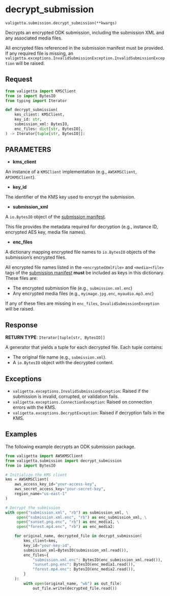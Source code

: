 # decrypt_submission

`valigetta.submission.decrypt_submission(**kwargs)`

Decrypts an encrypted ODK submission, including the submission XML and any associated media files.

All encrypted files referenced in the submission manifest must be provided. If any required file is missing, an `valigetta.exceptions.InvalidSubmissionException.InvalidSubmissionException` will be raised.

## Request

```python
from valigetta import KMSClient
from io import BytesIO
from typing import Iterator

def decrypt_submission(
    kms_client: KMSClient,
    key_id: str,
    submission_xml: BytesIO,
    enc_files: dict[str, BytesIO],
) -> Iterator[tuple[str, BytesIO]]:
```

## PARAMETERS

- **kms_client**

An instance of a `KMSClient` implementation (e.g., `AWSKMSClient`, `APIKMSClient`).

- **key_id**

The identifier of the KMS key used to encrypt the submission.

- **submission_xml**

A `io.BytesIO` object of the [submission manifest](https://getodk.github.io/xforms-spec/encryption.html#submission-manifest).

This file provides the metadata required for decryption (e.g., instance ID, encrypted AES key, media file names).

- **enc_files**

A dictionary mapping encrypted file names to `io.BytesIO` objects of the submission’s encrypted files.

All encrypted file names listed in the `<encryptedXmlFile>` and `<media><file>` tags of the [submission manifest](https://getodk.github.io/xforms-spec/encryption.html#submission-manifest) **must** be included as keys in this dictionary. These files are:

- The encrypted submission file (e.g., `submission.xml.enc`)
- Any encrypted media files (e.g., `myimage.jpg.enc`, `myaudio.mp3.enc`)

If any of these files are missing in `enc_files`, `InvalidSubmissionException` will be raised.

## Response

**RETURN TYPE**: `Iterator[tuple[str, BytesIO]]`

A generator that yields a tuple for each decrypted file. Each tuple contains:

- The original file name (e.g., `submission.xml`).
- A `io.BytesIO` object with the decrypted content.

## Exceptions

- `valigetta.exceptions.InvalidSubmissionException`: Raised if the submission is invalid, corrupted, or validation fails.
- `valigetta.exceptions.ConnectionException`: Raised on connection errors with the KMS.
- `valigetta.exceptions.DecryptException`: Raised if decryption fails in the KMS.

## Examples

The following example decrypts an ODK submission package.

```python
from valigetta import AWSKMSClient
from valigetta.submission import decrypt_submission
from io import BytesIO

# Initialize the KMS client
kms = AWSKMSClient(
    aws_access_key_id="your-access-key",
    aws_secret_access_key="your-secret-key",
    region_name="us-east-1"
)

# Decrypt the submission
with open("submission.xml", "rb") as submission_xml, \
     open("submission.xml.enc", "rb") as enc_submission_xml, \
     open("sunset.png.enc", "rb") as enc_media1, \
     open("forest.mp4.enc", "rb") as enc_media2:

    for original_name, decrypted_file in decrypt_submission(
        kms_client=kms,
        key_id="your-key-id",
        submission_xml=BytesIO(submission_xml.read()),
        enc_files={
            "submission.xml.enc": BytesIO(enc_submission_xml.read()),
            "sunset.png.enc": BytesIO(enc_media1.read()),
            "forest.mp4.enc": BytesIO(enc_media2.read()),
        }
    ):
        with open(original_name, "wb") as out_file:
            out_file.write(decrypted_file.read())
```
